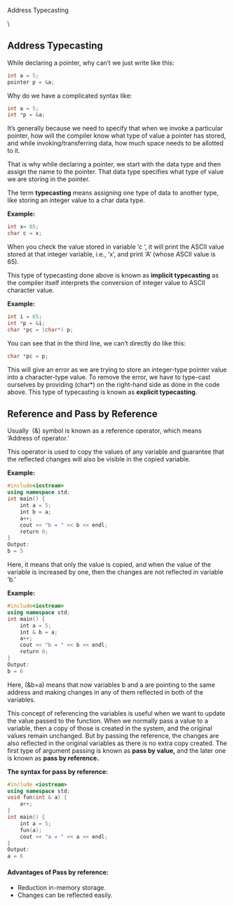 Address Typecasting

\
## **Address Typecasting**

While declaring a pointer, why can’t we just write like this:

```cpp
int a = 5;
pointer p = &a;
```

Why do we have a complicated syntax like:

```cpp
int a = 5;
int *p = &a;
```

It’s generally because we need to specify that when we invoke a particular pointer, how will the compiler know what type of value a pointer has stored, and while invoking/transferring data, how much space needs to be allotted to it.

That is why while declaring a pointer, we start with the data type and then assign the name to the pointer. That data type specifies what type of value we are storing in the pointer.



The term **typecasting** means assigning one type of data to another type, like storing an integer value to a char data type. 

**Example:**

```cpp
int x= 65;
char c = x;
```

When you check the value stored in variable ‘c ‘, it will print the ASCII value stored at that integer variable, i.e., ‘x’, and print ‘A’ (whose ASCII value is 65).

This type of typecasting done above is known as **implicit typecasting** as the compiler itself interprets the conversion of integer value to ASCII character value.

**Example:**

```cpp
int i = 65; 
int *p = &i;
char *pc = (char*) p;
```

You can see that in the third line, we can’t directly do like this:

```cpp
char *pc = p;
```

This will give an error as we are trying to store an integer-type pointer value into a character-type value. To remove the error, we have to type-cast ourselves by providing (char*) on the right-hand side as done in the code above. This type of typecasting is known as **explicit typecasting**.

## **Reference and Pass by Reference**

Usually  (&) symbol is known as a reference operator, which means ‘Address of operator.’

This operator is used to copy the values of any variable and guarantee that the reflected changes will also be visible in the copied variable.

**Example:**

```cpp
#include<iostream>
using namespace std;
int main() {
    int a = 5;
    int b = a;
    a++;
    cout << "b = " << b << endl;
    return 0;
}
Output:
b = 5
```

Here, it means that only the value is copied, and when the value of the variable is increased by one, then the changes are not reflected in variable ‘b.’

**Example:**

```cpp
#include<iostream>
using namespace std;
int main() {
    int a = 5;
    int & b = a;
    a++;
    cout << "b = " << b << endl;
    return 0;
}
Output:
b = 6
```

Here, (&b=a) means that now variables b and a are pointing to the same address and making changes in any of them reflected in both of the variables.

This concept of referencing the variables is useful when we want to update the value passed to the function. When we normally pass a value to a variable, then a copy of those is created in the system, and the original values remain unchanged. But by passing the reference, the changes are also reflected in the original variables as there is no extra copy created. The first type of argument passing is known as **pass by value,** and the later one is known as **pass by reference.**


**The syntax for pass by reference:**

```cpp
#include <iostream>
using namespace std;
void fun(int & a) {
    a++;
}
int main() {
    int a = 5;
    fun(a);
    cout << "a = " << a << endl;
}
Output:
a = 6
```

#### **Advantages of Pass by reference:**

- Reduction in-memory storage.
- Changes can be reflected easily.